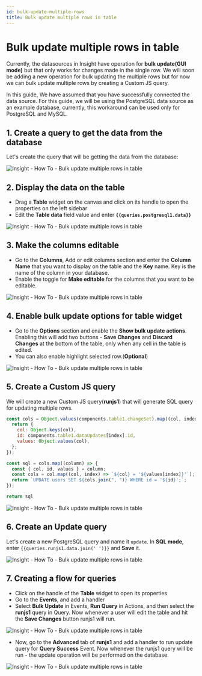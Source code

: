 ```yaml
---
id: bulk-update-multiple-rows
title: Bulk update multiple rows in table
---
```


# Bulk update multiple rows in table

Currently, the datasources in Insight have operation for **bulk update(GUI mode)** but that only works for changes made in the single row. We will soon be adding a new operation for bulk updating the multiple rows but for now we can bulk update multiple rows by creating a Custom JS query.

In this guide, We have assumed that you have successfully connected the data source. For this guide, we will be using the PostgreSQL data source as an example database, currently, this workaround can be used only for PostgreSQL and MySQL.

## 1. Create a query to get the data from the database

Let's create the query that will be getting the data from the database:

<div style={{textAlign: 'center'}}>

![Insight - How To - Bulk update multiple rows in table](/_images/insight2/how-to/bulk-update-multiple/postgres1.png)

</div>

## 2. Display the data on the table

- Drag a **Table** widget on the canvas and click on its handle to open the properties on the left sidebar
- Edit the **Table data** field value and enter **`{{queries.postgresql1.data}}`**

<div style={{textAlign: 'center'}}>

![Insight - How To - Bulk update multiple rows in table](/_images/insight2/how-to/bulk-update-multiple/showData.png)

</div>

## 3. Make the columns editable

- Go to the **Columns**, Add or edit columns section and enter the **Column Name** that you want to display on the table and the **Key** name. Key is the name of the column in your database.
- Enable the toggle for **Make editable** for the columns that you want to be editable.

<div style={{textAlign: 'center'}}>

![Insight - How To - Bulk update multiple rows in table](/_images/insight2/how-to/bulk-update-multiple/columns.png)

</div>

## 4. Enable bulk update options for table widget

- Go to the **Options** section and enable the **Show bulk update actions**. Enabling this will add two buttons - **Save Changes** and **Discard Changes** at the bottom of the table, only when any cell in the table is edited.
- You can also enable highlight selected row.(**Optional**)

<div style={{textAlign: 'center'}}>

![Insight - How To - Bulk update multiple rows in table](/_images/insight2/how-to/bulk-update-multiple/options.png)

</div>

## 5. Create a Custom JS query

We will create a new Custom JS query(**runjs1**) that will generate SQL query for updating multiple rows.

```js
const cols = Object.values(components.table1.changeSet).map((col, index) => {
  return {
    col: Object.keys(col),
    id: components.table1.dataUpdates[index].id,
    values: Object.values(col),
  };
});

const sql = cols.map((column) => {
  const { col, id, values } = column;
  const cols = col.map((col, index) => `${col} = '${values[index]}'`);
  return `UPDATE users SET ${cols.join(", ")} WHERE id = '${id}';`;
});

return sql
```
<div style={{textAlign: 'center'}}>

![Insight - How To - Bulk update multiple rows in table](/_images/insight2/how-to/bulk-update-multiple/runjs1.png)

</div>

## 6. Create an Update query

Let's create a new PostgreSQL query and name it `update`. In **SQL mode**, enter `{{queries.runjs1.data.join(' ')}}` and **Save** it.

<div style={{textAlign: 'center'}}>

![Insight - How To - Bulk update multiple rows in table](/_images/insight2/how-to/bulk-update-multiple/update.png)

</div>

## 7. Creating a flow for queries

- Click on the handle of the **Table** widget to open its properties
- Go to the **Events**, and add a handler
- Select **Bulk Update** in Events, **Run Query** in Actions, and then select the **runjs1** query in Query. Now whenever a user will edit the table and hit the **Save Changes** button runjs1 will run.

<div style={{textAlign: 'center'}}>

![Insight - How To - Bulk update multiple rows in table](/_images/insight2/how-to/bulk-update-multiple/event.png)

</div>

- Now, go to the **Advanced** tab of **runjs1** and add a handler to run update query for **Query Success** Event. Now whenever the runjs1 query will be run - the update operation will be performed on the database.

<div style={{textAlign: 'center'}}>

![Insight - How To - Bulk update multiple rows in table](/_images/insight2/how-to/bulk-update-multiple/success.png)

</div>

